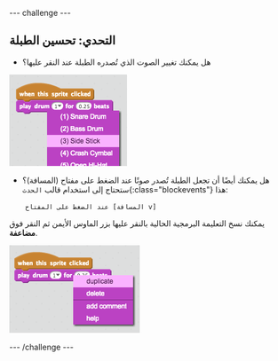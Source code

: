 --- challenge ---
## التحدي: تحسين الطبلة

+ هل يمكنك تغيير الصوت الذي تُصدره الطبلة عند النقر عليها؟

![screenshot](images/band-drum-sound.png)

+ هل يمكنك أيضًا أن تجعل الطبلة تُصدر صوتًا عند الضغط على مفتاح (المسافة)؟ ستحتاج إلى استخدام قالب `الحدث`{:class="blockevents"} هذا:

```blocks
	عند الضغط على المفتاح [المسافة v]
```

يمكنك نسخ التعليمة البرمجية الحالية بالنقر عليها بزر الماوس الأيمن ثم النقر فوق **مضاعفة**.

![screenshot](images/band-duplicate-code.png)

--- /challenge ---
